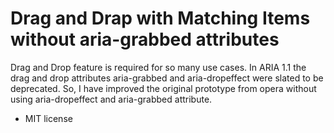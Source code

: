 # Drag and Drap with Matching Items without aria-grabbed attributes
Drag and Drop feature is required for so many use cases.
In ARIA 1.1 the drag and drop attributes aria-grabbed and aria-dropeffect were slated to be deprecated. 
So, I have improved the original prototype from opera without using aria-dropeffect and aria-grabbed attribute. 

- MIT license
